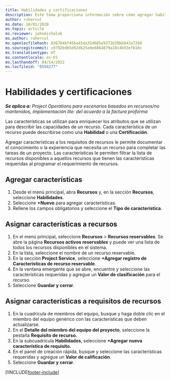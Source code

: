 ```yaml
---
title: Habilidades y certificaciones
description: Este tema proporciona información sobre cómo agregar habilidades y características de certificación a los recursos.
author: ruhercul
ms.date: 10/01/2020
ms.topic: article
ms.reviewer: johnmichalak
ms.author: ruhercul
ms.openlocfilehash: 836784bf45ba45da35d685e9372b29bb843a7268
ms.sourcegitcommit: c0792bd65d92db25e0e8864879a19c4b93efb10c
ms.translationtype: HT
ms.contentlocale: es-ES
ms.lasthandoff: 04/14/2022
ms.locfileid: "8594277"
---
```

# <a name="skills-and-certifications"></a>Habilidades y certificaciones
_**Se aplica a:** Project Operations para escenarios basados en recursos/no mantenidos, implementación lite: del acuerdo a la factura proforma_

Las características se utilizan para enriquecer los atributos que se utilizan para describir las capacidades de un recurso. Cada característica de un recurso puede describirse como una **Habilidad** o una **Certificación**.

Agregar características a los requisitos de recursos le permite documentar el conocimiento o la experiencia que necesita un recurso para completar las tareas de un proyecto. Las características le permiten filtrar la lista de recursos disponibles a aquellos recursos que tienen las características requeridas al programar el requerimiento de recursos.

## <a name="add-characteristics"></a>Agregar características

1. Desde el menú principal, abra **Recursos** y, en la sección **Recursos**, seleccione **Habilidades**.
2. Seleccione **+Nuevo** para agregar características.
3. Rellene los campos obligatorios y seleccione el **Tipo de característica**.

## <a name="assign-characteristics-to-resources"></a>Asignar características a recursos

1. En el menú principal, seleccione **Recursos** > **Recursos reservables**. Se abre la página **Recursos activos reservables** y puede ver una lista de todos los recursos disponibles en el sistema.
2. En la lista, seleccione el nombre de un recurso reservable.
3. En la sección **Project Service**, seleccione **+Agregar registro de Características de recurso reservable**.
4. En la ventana emergente que se abre, encuentre y seleccione las características requeridas y agregue un **Valor de clasificación** para el recurso.
5. Seleccione **Guardar y cerrar**.

## <a name="assign-characteristics-to-resource-requirements"></a>Asignar características a requisitos de recursos

1. En la cuadrícula de miembros del equipo, busque y haga doble clic en el miembro del equipo genérico con las características que deben actualizarse.
2. En el **Detalle del miembro del equipo del proyecto**, seleccione la pestaña **Requisito de recurso**.
3. En la subcuadrícula **Habilidades**, seleccione **+Agregar nueva característica de requisito.**
4. En el panel de creación rápida, busque y seleccione las características requeridas y agregue un **Valor de calificación**.
5. Seleccione **Guardar y cerrar**.

[!INCLUDE[footer-include](../includes/footer-banner.md)]